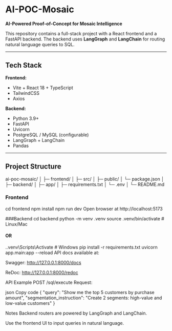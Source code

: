 # AI-POC-Mosaic

**AI-Powered Proof-of-Concept for Mosaic Intelligence**  

This repository contains a full-stack project with a React frontend and a FastAPI backend. The backend uses **LangGraph** and **LangChain** for routing natural language queries to SQL.

---

## Tech Stack
**Frontend:**  
- Vite + React 18 + TypeScript  
- TailwindCSS  
- Axios  

**Backend:**  
- Python 3.9+  
- FastAPI  
- Uvicorn  
- PostgreSQL / MySQL (configurable)  
- LangGraph + LangChain  
- Pandas  

---

## Project Structure
ai-poc-mosaic/
│
├─ frontend/
│ ├─ src/
│ ├─ public/
│ └─ package.json
│
├─ backend/
│ ├─ app/
│ ├─ requirements.txt
│ └─ .env
│
└─ README.md

### Frontend
cd frontend
npm install
npm run dev
Open browser at http://localhost:5173

###Backend
cd backend
python -m venv .venv
source .venv/bin/activate    # Linux/Mac
#### OR
.\.venv\Scripts\Activate     # Windows
pip install -r requirements.txt
uvicorn app.main:app --reload
API docs available at:

Swagger: http://127.0.0.1:8000/docs

ReDoc: http://127.0.0.1:8000/redoc

API Example
POST /sql/execute
Request:

json
Copy code
{
  "query": "Show me the top 5 customers by purchase amount",
  "segmentation_instruction": "Create 2 segments: high-value and low-value customers"
}

Notes
Backend routers are powered by LangGraph and LangChain.

Use the frontend UI to input queries in natural language.
